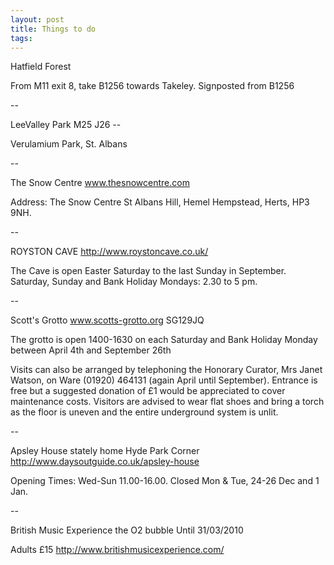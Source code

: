 ```yaml
---
layout: post 
title: Things to do
tags: 
---
```


Hatfield Forest

From M11 exit 8, take B1256 towards Takeley. Signposted from B1256

\--

LeeValley Park M25 J26 \--

Verulamium Park, St. Albans

\--

The Snow Centre www.thesnowcentre.com

Address: The Snow Centre St Albans Hill, Hemel Hempstead, Herts, HP3
9NH.

\--

ROYSTON CAVE <http://www.roystoncave.co.uk/>

The Cave is open Easter Saturday to the last Sunday in September.
Saturday, Sunday and Bank Holiday Mondays: 2.30 to 5 pm.

\--

Scott\'s Grotto www.scotts-grotto.org SG129JQ

The grotto is open 1400-1630 on each Saturday and Bank Holiday Monday
between April 4th and September 26th

Visits can also be arranged by telephoning the Honorary Curator, Mrs
Janet Watson, on Ware (01920) 464131 (again April until September).
Entrance is free but a suggested donation of £1 would be appreciated to
cover maintenance costs. Visitors are advised to wear flat shoes and
bring a torch as the floor is uneven and the entire underground system
is unlit.

\--

Apsley House stately home Hyde Park Corner
<http://www.daysoutguide.co.uk/apsley-house>

Opening Times: Wed-Sun 11.00-16.00. Closed Mon & Tue, 24-26 Dec and 1
Jan.

\--

British Music Experience the O2 bubble Until 31/03/2010

Adults £15 <http://www.britishmusicexperience.com/>
